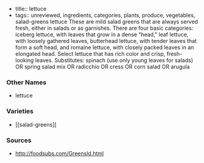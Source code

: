 - title:: lettuce
- tags:: unreviewed, ingredients, categories, plants, produce, vegetables, salad-greens
lettuce These are mild salad greens that are always served fresh, either in salads or as garnishes. There are four basic categories: iceberg lettuce, with leaves that grow in a dense "head," leaf lettuce, with loosely gathered leaves, butterhead lettuce, with tender leaves that form a soft head, and romaine lettuce, with closely packed leaves in an elongated head. Select lettuce that has rich color and crisp, fresh-looking leaves. Substitutes: spinach (use only young leaves for salads) OR spring salad mix OR radicchio OR cress OR corn salad OR arugula

### Other Names

* lettuce

### Varieties

* [[salad-greens]]

### Sources
* http://foodsubs.com/Greensld.html
